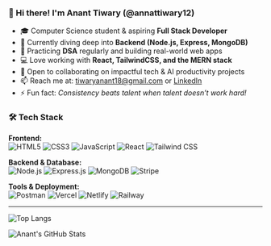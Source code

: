 ### 👋 Hi there! I'm Anant Tiwary (@annattiwary12)

- 🎓 Computer Science student & aspiring **Full Stack Developer**
- 🔧 Currently diving deep into **Backend (Node.js, Express, MongoDB)**
- 🧠 Practicing **DSA** regularly and building real-world web apps
- 💻 Love working with **React, TailwindCSS, and the MERN stack**
- 🤝 Open to collaborating on impactful tech & AI productivity projects
- 📫 Reach me at: [tiwaryanant18@gmail.com](mailto:tiwaryanant18@gmail.com) or [LinkedIn](https://www.linkedin.com/in/anant-tiwary-59a27122a/)
- ⚡ Fun fact: *Consistency beats talent when talent doesn’t work hard!*
### 🛠️ Tech Stack

**Frontend:**  
![HTML5](https://img.shields.io/badge/-HTML5-E34F26?logo=html5&logoColor=white)
![CSS3](https://img.shields.io/badge/-CSS3-1572B6?logo=css3&logoColor=white)
![JavaScript](https://img.shields.io/badge/-JavaScript-F7DF1E?logo=javascript&logoColor=black)
![React](https://img.shields.io/badge/-React-61DAFB?logo=react&logoColor=black)
![Tailwind CSS](https://img.shields.io/badge/-TailwindCSS-38B2AC?logo=tailwind-css&logoColor=white)

**Backend & Database:**  
![Node.js](https://img.shields.io/badge/-Node.js-339933?logo=node.js&logoColor=white)
![Express.js](https://img.shields.io/badge/-Express.js-000000?logo=express&logoColor=white)
![MongoDB](https://img.shields.io/badge/-MongoDB-47A248?logo=mongodb&logoColor=white)
![Stripe](https://img.shields.io/badge/-Stripe-635BFF?logo=stripe&logoColor=white)

**Tools & Deployment:**  
![Postman](https://img.shields.io/badge/-Postman-FF6C37?logo=postman&logoColor=white)
![Vercel](https://img.shields.io/badge/-Vercel-000000?logo=vercel&logoColor=white)
![Netlify](https://img.shields.io/badge/-Netlify-00C7B7?logo=netlify&logoColor=white)
![Railway](https://img.shields.io/badge/-Railway-0B0D0E?logo=railway&logoColor=white)

---

![Top Langs](https://github-readme-stats.vercel.app/api/top-langs/?username=annattiwary12&layout=compact&theme=tokyonight)





![Anant's GitHub Stats](https://github-readme-stats.vercel.app/api?username=annattiwary12&show_icons=true&theme=tokyonight)

